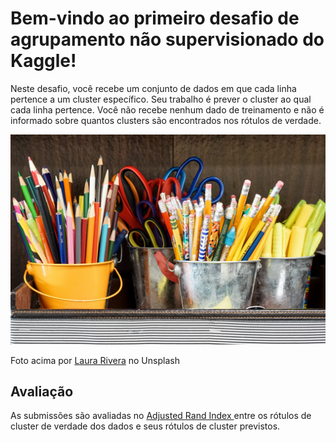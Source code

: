 # Bem-vindo ao primeiro desafio de agrupamento não supervisionado do Kaggle!

Neste desafio, você recebe um conjunto de dados em que cada linha pertence a um cluster específico. Seu trabalho é prever o cluster ao qual cada linha pertence. Você não recebe nenhum dado de treinamento e não é informado sobre quantos clusters são encontrados nos rótulos de verdade. 

![](img/01.jpg)

Foto acima por [Laura Rivera](https://unsplash.com/photos/ArH3dtoDQc0) no Unsplash 


## Avaliação
As submissões são avaliadas no [Adjusted Rand Index ](https://en.wikipedia.org/wiki/Rand_index) entre os rótulos de cluster de verdade dos dados e seus rótulos de cluster previstos.

 
 
